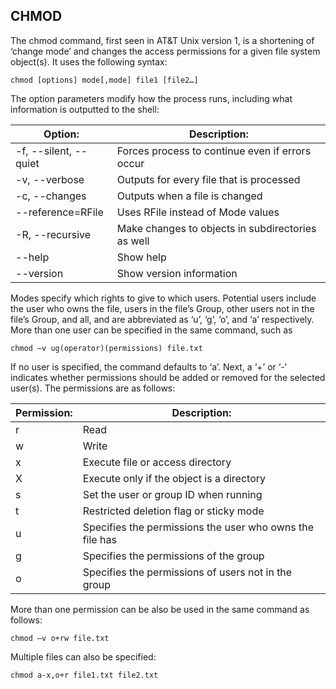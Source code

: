 CHMOD
---
The chmod command, first seen in AT&T Unix version 1, is a shortening of ‘change mode’ and changes the access permissions 
for a given file system object(s). It uses the following syntax:
```
chmod [options] mode[,mode] file1 [file2…]
```
The option parameters modify how the process runs, including what information is outputted to the shell: 

| Option: | Description: |
| ----- | ---------- |
| -f, --silent, --quiet |	Forces process to continue even if errors occur |
| -v, --verbose | Outputs for every file that is processed |
| -c, --changes |	Outputs when a file is changed |
| --reference=RFile | Uses RFile instead of Mode values |
| -R, --recursive | Make changes to objects in subdirectories as well |
| --help | Show help |
| --version | Show version information |

Modes specify which rights to give to which users. Potential users include the user who owns the file, users in the file’s Group, other users not in the file’s Group, and all, and are abbreviated as ‘u’, ‘g’, ‘o’, and ‘a’ respectively. More than one user can be specified in the same command, such as 
```
chmod –v ug(operator)(permissions) file.txt
```
If no user is specified, the command defaults to ‘a’. Next, a ‘+’ or ‘-‘ indicates whether permissions should be added or removed for the selected user(s). The permissions are as follows:

| Permission:	| Description: |
| ----------- | ------------ |
| r |	Read |
| w| Write |
| x | Execute file or access directory |
| X | Execute only if the object is a directory |
| s | Set the user or group ID when running |
| t	| Restricted deletion flag or sticky mode |
| u	| Specifies the permissions the user who owns the file has |
| g | Specifies the permissions of the group |
| o | Specifies the permissions of users not in the group |

More than one permission can be also be used in the same command as follows:
```
chmod –v o+rw file.txt
```
Multiple files can also be specified:
```
chmod a-x,o+r file1.txt file2.txt
```
